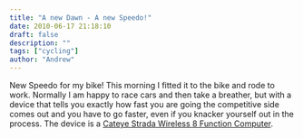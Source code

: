 ```yaml
---
title: "A new Dawn - A new Speedo!"
date: 2010-06-17 21:18:10
draft: false
description: ""
tags: ["cycling"]
author: "Andrew"
---
```


New Speedo for my bike! This morning I fitted it to the bike and rode to work. Normally I am happy to race cars and then take a breather, but with a device that tells you exactly how fast you are going the competitive side comes out and you have to go faster, even if you knacker yourself out in the process. The device is a [Cateye Strada Wireless 8 Function Computer](http://www.evanscycles.com/products/cateye/strada-wireless-8-function-computer-ec008446?utm_source=froogle&utm_medium=froogle&utm_campaign=froogle "description from evans cycles").
